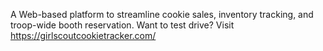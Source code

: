 A Web-based platform to streamline cookie sales, inventory tracking, and troop-wide booth reservation.
Want to test drive? Visit https://girlscoutcookietracker.com/ 

